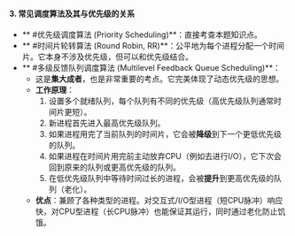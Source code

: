 #### 3. 常见调度算法及其与优先级的关系

*   ** #优先级调度算法 (Priority Scheduling)**：直接考查本题知识点。
*   ** #时间片轮转算法 (Round Robin, RR)**：公平地为每个进程分配一个时间片。它本身不涉及优先级，但可以和优先级结合。
*   ** #多级反馈队列调度算法 (Multilevel Feedback Queue Scheduling)**：
    *   这是**集大成者**，也是非常重要的考点。它完美体现了动态优先级的思想。
    *   **工作原理**：
        1.  设置多个就绪队列，每个队列有不同的优先级（高优先级队列通常时间片更短）。
        2.  新进程首先进入最高优先级队列。
        3.  如果进程用完了当前队列的时间片，它会被**降级**到下一个更低优先级的队列。
        4.  如果进程在时间片用完前主动放弃CPU（例如去进行I/O），它下次会回到原来的队列或更高优先级的队列。
        5.  在低优先级队列中等待时间过长的进程，会被**提升**到更高优先级的队列（老化）。
    *   **优点**：兼顾了各种类型的进程。对交互式/I/O型进程（短CPU脉冲）响应快，对CPU型进程（长CPU脉冲）也能保证其运行，同时通过老化防止饥饿。
